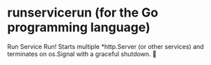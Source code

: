 # runservicerun (for the Go programming language)

Run Service Run! Starts multiple *http.Server (or other services) and terminates on os.Signal with a graceful shutdown. 🎽
